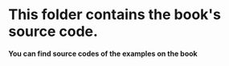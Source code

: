# This folder contains the book's source code.

**You can find source codes of the examples on the book**